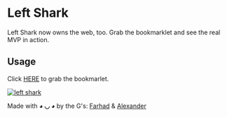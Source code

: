 Left Shark
==========

Left Shark now owns the web, too. Grab the bookmarklet and see the real MVP in action.

## Usage

Click <a href='http://left-shark.github.io/left-shark/' target='_blank'>HERE</a> to grab the bookmarlet.

<a href='http://left-shark.github.io/left-shark/' target='_blank'><img src='https://encrypted-tbn0.gstatic.com/images?q=tbn:ANd9GcR5YAL1TdBd7r3ljUhyoFIumTbCBmh6WcWMj5dit8OcfgUfj2MwOA' alt='left shark'></a>

Made with <strong>◕ ◡ ◕</strong> by the G's: <a target='_blank' href='https://github.com/FarhadG'>Farhad</a> & <a target='_blank' href='https://github.com/alexanderGugel'>Alexander</a>
